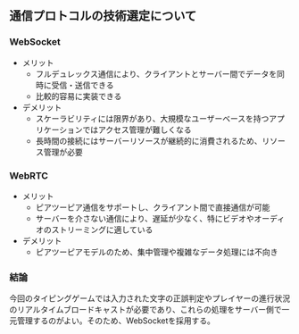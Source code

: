 ## 通信プロトコルの技術選定について

### **WebSocket**

- メリット
    - フルデュレックス通信により、クライアントとサーバー間でデータを同時に受信・送信できる
    - 比較的容易に実装できる
- デメリット
    - スケーラビリティには限界があり、大規模なユーザーベースを持つアプリケーションではアクセス管理が難しくなる
    - 長時間の接続にはサーバーリソースが継続的に消費されるため、リソース管理が必要

### **WebRTC**
- メリット
    - ピアツーピア通信をサポートし、クライアント間で直接通信が可能
    - サーバーを介さない通信により、遅延が少なく、特にビデオやオーディオのストリーミングに適している
- デメリット
    - ピアツーピアモデルのため、集中管理や複雑なデータ処理には不向き

### **結論**

今回のタイピングゲームでは入力された文字の正誤判定やプレイヤーの進行状況のリアルタイムブロードキャストが必要であり、これらの処理をサーバー側で一元管理するのがよい。そのため、WebSocketを採用する。
